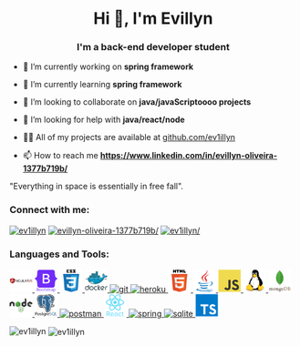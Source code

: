 <h1 align="center">Hi 👋, I'm Evillyn</h1>
<h3 align="center">I'm a back-end developer student</h3>

- 🔭 I’m currently working on **spring framework**

- 🌱 I’m currently learning **spring framework**

- 👯 I’m looking to collaborate on **java/javaScriptoooo projects**

- 🤝 I’m looking for help with **java/react/node**

- 👨‍💻 All of my projects are available at [github.com/ev1illyn](github.com/ev1illyn)

- 📫 How to reach me **https://www.linkedin.com/in/evillyn-oliveira-1377b719b/**

"Everything in space is essentially in free fall".

<h3 align="left">Connect with me:</h3>
<p align="left">
<a href="https://dev.to/ev1illyn" target="blank"><img align="center" src="https://cdn.jsdelivr.net/npm/simple-icons@3.0.1/icons/dev-dot-to.svg" alt="ev1illyn" height="30" width="40" /></a>
<a href="https://linkedin.com/in/evillyn-oliveira-1377b719b/" target="blank"><img align="center" src="https://cdn.jsdelivr.net/npm/simple-icons@3.0.1/icons/linkedin.svg" alt="evillyn-oliveira-1377b719b/" height="30" width="40" /></a>
<a href="https://instagram.com/ev1illyn/" target="blank"><img align="center" src="https://cdn.jsdelivr.net/npm/simple-icons@3.0.1/icons/instagram.svg" alt="ev1illyn/" height="30" width="40" /></a>
</p>

<h3 align="left">Languages and Tools:</h3>
<p align="left"> <a href="https://angular.io" target="_blank"> <img src="https://raw.githubusercontent.com/devicons/devicon/master/icons/angularjs/angularjs-original-wordmark.svg" alt="angularjs" width="40" height="40"/> </a> <a href="https://getbootstrap.com" target="_blank"> <img src="https://raw.githubusercontent.com/devicons/devicon/master/icons/bootstrap/bootstrap-plain-wordmark.svg" alt="bootstrap" width="40" height="40"/> </a> <a href="https://www.w3schools.com/css/" target="_blank"> <img src="https://raw.githubusercontent.com/devicons/devicon/master/icons/css3/css3-original-wordmark.svg" alt="css3" width="40" height="40"/> </a> <a href="https://www.docker.com/" target="_blank"> <img src="https://raw.githubusercontent.com/devicons/devicon/master/icons/docker/docker-original-wordmark.svg" alt="docker" width="40" height="40"/> </a> <a href="https://git-scm.com/" target="_blank"> <img src="https://www.vectorlogo.zone/logos/git-scm/git-scm-icon.svg" alt="git" width="40" height="40"/> </a> <a href="https://heroku.com" target="_blank"> <img src="https://www.vectorlogo.zone/logos/heroku/heroku-icon.svg" alt="heroku" width="40" height="40"/> </a> <a href="https://www.w3.org/html/" target="_blank"> <img src="https://raw.githubusercontent.com/devicons/devicon/master/icons/html5/html5-original-wordmark.svg" alt="html5" width="40" height="40"/> </a> <a href="https://www.java.com" target="_blank"> <img src="https://raw.githubusercontent.com/devicons/devicon/master/icons/java/java-original.svg" alt="java" width="40" height="40"/> </a> <a href="https://developer.mozilla.org/en-US/docs/Web/JavaScript" target="_blank"> <img src="https://raw.githubusercontent.com/devicons/devicon/master/icons/javascript/javascript-original.svg" alt="javascript" width="40" height="40"/> </a> <a href="https://www.linux.org/" target="_blank"> <img src="https://raw.githubusercontent.com/devicons/devicon/master/icons/linux/linux-original.svg" alt="linux" width="40" height="40"/> </a> <a href="https://www.mongodb.com/" target="_blank"> <img src="https://raw.githubusercontent.com/devicons/devicon/master/icons/mongodb/mongodb-original-wordmark.svg" alt="mongodb" width="40" height="40"/> </a> <a href="https://nodejs.org" target="_blank"> <img src="https://raw.githubusercontent.com/devicons/devicon/master/icons/nodejs/nodejs-original-wordmark.svg" alt="nodejs" width="40" height="40"/> </a> <a href="https://www.postgresql.org" target="_blank"> <img src="https://raw.githubusercontent.com/devicons/devicon/master/icons/postgresql/postgresql-original-wordmark.svg" alt="postgresql" width="40" height="40"/> </a> <a href="https://postman.com" target="_blank"> <img src="https://www.vectorlogo.zone/logos/getpostman/getpostman-icon.svg" alt="postman" width="40" height="40"/> </a> <a href="https://reactjs.org/" target="_blank"> <img src="https://raw.githubusercontent.com/devicons/devicon/master/icons/react/react-original-wordmark.svg" alt="react" width="40" height="40"/> </a> <a href="https://spring.io/" target="_blank"> <img src="https://www.vectorlogo.zone/logos/springio/springio-icon.svg" alt="spring" width="40" height="40"/> </a> <a href="https://www.sqlite.org/" target="_blank"> <img src="https://www.vectorlogo.zone/logos/sqlite/sqlite-icon.svg" alt="sqlite" width="40" height="40"/> </a> <a href="https://www.typescriptlang.org/" target="_blank"> <img src="https://raw.githubusercontent.com/devicons/devicon/master/icons/typescript/typescript-original.svg" alt="typescript" width="40" height="40"/> </a> </p>



<p><img align="left" src="https://github-readme-stats.vercel.app/api/top-langs?username=ev1illyn&show_icons=true&locale=en&layout=compact" alt="ev1illyn" /></p>


<p>&nbsp;<img align="center" src="https://github-readme-stats.vercel.app/api?username=ev1illyn&show_icons=true&locale=en" alt="ev1illyn" /></p>
